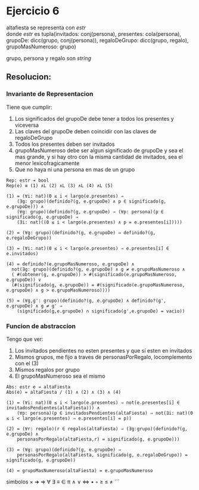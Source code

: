 # Ejercicio 6

altafiesta se representa con _estr_  
donde _estr_ es tupla(invitados: conj(persona), presentes: cola(persona), grupoDe: dicc(grupo, conj(persona)), regaloDeGrupo: dicc(grupo, regalo), grupoMasNumeroso: grupo)

grupo, persona y regalo son _string_

## Resolucion:

### Invariante de Representacion
Tiene que cumplir:
1. Los significados del grupoDe debe tener a todos los presentes y viceversa
2. Las claves del grupoDe deben coincidir con las claves de regaloDeGrupo
3. Todos los presentes deben ser invitados
4. grupoMasNumeroso debe ser algun significado de grupoDe y sea el mas grande, y si hay otro con la misma cantidad de invitados, sea el menor lexicofragicamente
5. Que no haya ni una persona en mas de un grupo

```
Rep: estr ➔ bool
Rep(e) ≡ (1) ∧L (2) ∧L (3) ∧L (4) ∧L (5)

(1) = (∀i: nat)(0 ≤ i < largo(e.presentes) ⇒
    (∃g: grupo)(definido?(g, e.grupoDe) ∧ p ∈ significado(g, e.grupoDe))) ∧
    (∀g: grupo)(definido?(g, e.grupoDe) ⇒ (∀p: persona)(p ∈ significado(g, e.grupoDe) ⇒
    (∃i: nat)((0 ≤ i < largo(e.presentes) ∧ p = e.presentes[i]))))

(2) = (∀g: grupo)(definido?(g, e.grupoDe) ⇔ definido?(g, e.regaloDeGrupo))

(3) = (∀i: nat)(0 ≤ i < largo(e.presentes) ⇒ e.presentes[i] ∈ e.invitados)

(4) = definido?(e.grupoMasNumeroso, e.grupoDe) ∧
  not(∃g: grupo)(definido?(g, e.grupoDe) ∧ g ≠ e.grupoMasNumeroso ∧
  ( #(obtener(g, e.grupoDe)) > #(significado(e.grupoMasNumeroso, e.grupoDe)) ∨
  (#(significado(g, e.grupoDe)) = #(significado(e.grupoMasNumeroso, e.grupoDe) ∧ g > e.grupoMasNumeroso))))

(5) = (∀g,g': grupo)(definido?(g, e.grupoDe) ∧ definido?(g', e.grupoDe) ∧ g ≠ g' ⇒
    (significado(g,e.grupoDe) ∩ significado(g',e.grupoDe) = vacio))
```

### Funcion de abstraccion
Tengo que ver:
1. Los invitados pendientes no esten presentes y que sí esten en invitados
2. Mismos grupos, me fijo a traves de personasPorRegalo, locomplemento con el (3)
3. Mismos regalos por grupo
4. El grupoMasNumeroso sea el mismo
```
Abs: estr e ➔ altaFiesta
Abs(e) = altaFiesta / (1) ∧ (2) ∧ (3) ∧ (4)

(1) = (∀i: nat)(0 ≤ i < largo(e.presentes) ⇒ not(e.presentes[i] ∈ invitadosPendientes(altaFiesta))) ∧
    (∀p: persona)(p ∈ invitadosPendientes(altaFiesta) ⇒ not(∃i: nat)(0 ≤ i < largo(e.presentes) ⇒ e.presentes[i] = p))

(2) = (∀r: regalo)(r ∈ regalos(altaFiesta) ⇒ (∃g:grupo)(definido?(g, e.grupoDe) ∧
    personasPorRegalo(altaFiesta,r) = significado(g, e.grupoDe)))

(3) = (∀g: grupo)(definido?(g, e.grupoDe) ⇒
    personasPorRegalo(altaFiesta, significado(g, e.regaloDeGrupo)) = significado(g, e.grupoDe))

(4) = grupoMasNumeroso(altaFiesta) = e.grupoMasNumeroso
```

simbolos × ➔ ⇒ ∀ ∃ ≡ ∈ π ∧ ∨ ⇔ • ◦ ≥ ≤ ≠ ```